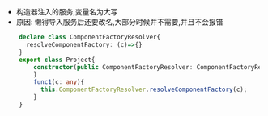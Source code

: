 - 构造器注入的服务,变量名为大写
- 原因: 懒得导入服务后还要改名,大部分时候并不需要,并且不会报错
```typescript
    declare class ComponentFactoryResolver{
      resolveComponentFactory: (c)=>{}
    }
    export class Project{
        constructor(public ComponentFactoryResolver: ComponentFactoryResolver) {
        }
        func1(c: any){
          this.ComponentFactoryResolver.resolveComponentFactory(c);
        }
    }
```
